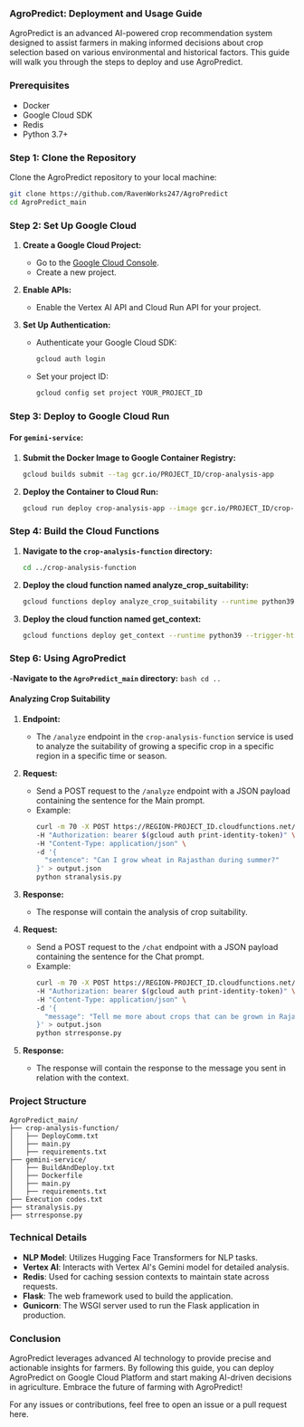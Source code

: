 ### AgroPredict: Deployment and Usage Guide

AgroPredict is an advanced AI-powered crop recommendation system designed to assist farmers in making informed decisions about crop selection based on various environmental and historical factors. This guide will walk you through the steps to deploy and use AgroPredict.


### Prerequisites

- Docker
- Google Cloud SDK
- Redis
- Python 3.7+


### Step 1: Clone the Repository

Clone the AgroPredict repository to your local machine:

```bash
git clone https://github.com/RavenWorks247/AgroPredict
cd AgroPredict_main
```


### Step 2: Set Up Google Cloud

1. **Create a Google Cloud Project:**
   - Go to the [Google Cloud Console](https://console.cloud.google.com/).
   - Create a new project.

2. **Enable APIs:**
   - Enable the Vertex AI API and Cloud Run API for your project.

3. **Set Up Authentication:**
   - Authenticate your Google Cloud SDK:
     ```bash
     gcloud auth login
     ```
   - Set your project ID:
     ```bash
     gcloud config set project YOUR_PROJECT_ID
     ```


### Step 3: Deploy to Google Cloud Run

#### For `gemini-service`:

1. **Submit the Docker Image to Google Container Registry:**
   ```bash
   gcloud builds submit --tag gcr.io/PROJECT_ID/crop-analysis-app
   ```

2. **Deploy the Container to Cloud Run:**
   ```bash
   gcloud run deploy crop-analysis-app --image gcr.io/PROJECT_ID/crop-analysis-app --platform managed --region REGION --allow-unauthenticated
   ```


### Step 4: Build the Cloud Functions

1. **Navigate to the `crop-analysis-function` directory:**
   ```bash
   cd ../crop-analysis-function
   ```

2. **Deploy the cloud function named analyze_crop_suitability:**
   ```bash
   gcloud functions deploy analyze_crop_suitability --runtime python39 --trigger-http --allow-unauthenticated --project PROJECT_ID
   ```

3. **Deploy the cloud function named get_context:**
   ```bash
   gcloud functions deploy get_context --runtime python39 --trigger-http --allow-unauthenticated --project PROJECT_ID
   ```

### Step 6: Using AgroPredict

   -**Navigate to the `AgroPredict_main` directory:**
    ```bash
    cd ..
    ```

#### Analyzing Crop Suitability

1. **Endpoint:**
   - The `/analyze` endpoint in the `crop-analysis-function` service is used to analyze the suitability of growing a specific crop in a specific region in a specific time or season.

2. **Request:**
   - Send a POST request to the `/analyze` endpoint with a JSON payload containing the sentence for the Main prompt.
   - Example:
     ```bash
     curl -m 70 -X POST https://REGION-PROJECT_ID.cloudfunctions.net/analyze_crop_suitability \
     -H "Authorization: bearer $(gcloud auth print-identity-token)" \
     -H "Content-Type: application/json" \
     -d '{
       "sentence": "Can I grow wheat in Rajasthan during summer?"
     }' > output.json
     python stranalysis.py
     ```

3. **Response:**
   - The response will contain the analysis of crop suitability.

2. **Request:**
   - Send a POST request to the `/chat` endpoint with a JSON payload containing the sentence for the Chat prompt.
   - Example:
     ```bash
     curl -m 70 -X POST https://REGION-PROJECT_ID.cloudfunctions.net/analyze_crop_suitability \
     -H "Authorization: bearer $(gcloud auth print-identity-token)" \
     -H "Content-Type: application/json" \
     -d '{
       "message": "Tell me more about crops that can be grown in Rajasthan."
     }' > output.json
     python strresponse.py
     ```

3. **Response:**
   - The response will contain the response to the message you sent in relation with the context.


### Project Structure

```
AgroPredict_main/
├── crop-analysis-function/
│   ├── DeployComm.txt
│   ├── main.py
│   ├── requirements.txt
├── gemini-service/
│   ├── BuildAndDeploy.txt
│   ├── Dockerfile
│   ├── main.py
│   ├── requirements.txt
├── Execution codes.txt
├── stranalysis.py
├── strresponse.py
```


### Technical Details

- **NLP Model**: Utilizes Hugging Face Transformers for NLP tasks.
- **Vertex AI**: Interacts with Vertex AI's Gemini model for detailed analysis.
- **Redis**: Used for caching session contexts to maintain state across requests.
- **Flask**: The web framework used to build the application.
- **Gunicorn**: The WSGI server used to run the Flask application in production.


### Conclusion

AgroPredict leverages advanced AI technology to provide precise and actionable insights for farmers. By following this guide, you can deploy AgroPredict on Google Cloud Platform and start making AI-driven decisions in agriculture. Embrace the future of farming with AgroPredict!

For any issues or contributions, feel free to open an issue or a pull request here.
